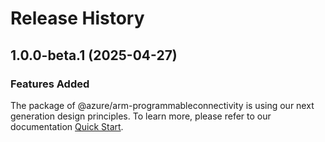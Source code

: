 # Release History
    
## 1.0.0-beta.1 (2025-04-27)

### Features Added

The package of @azure/arm-programmableconnectivity is using our next generation design principles. To learn more, please refer to our documentation [Quick Start](https://aka.ms/azsdk/js/mgmt/quickstart).
